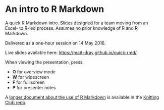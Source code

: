 # An intro to R Markdown

A quick R Markdown intro. Slides designed for a team moving from an Excel- to R-led process. Assumes no prior knowledge of R and R Markdown.

Delivered as a one-hour session on 14 May 2018.

Live slides available here: https://matt-dray.github.io/quick-rmd/

When viewing the presentation, press:

* **O** for overview mode
* **W** for widescreen
* **F** for fulllscreen
* **P** for presenter notes

A [longer document about the use of R Markdown](https://matt-dray.github.io/knitting-club/) is available in the [Knitting Club repo](https://github.com/matt-dray/knitting-club).